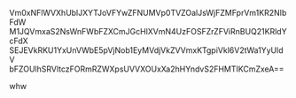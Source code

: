 Vm0xNFlWVXhUblJXYTJoVFYwZFNUMVp0TVZOalJsWjFZMFprVm1KR2NIbFdW
M1JQVmxaS2NsWnFWbFZXCmJGcHlXVmN4UzFOSFZrZFViRnBUQ21KRldYcFdX
SEJEVkRKU1YxUnVWbE5pVjNob1EyMVdjVkZVVmxKTgpiVkl6V2tWa1YyUldV
bFZOUlhSRVltczFORmRZWXpsUVVXOUxXa2hHYndvS2FHMTIKCmZxeA==

whw